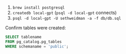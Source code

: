 1. `brew install postgresql`
2. `createdb local-gpt` (`psql -d local-gpt` connects)
3. `psql -d local-gpt -U sethweidman -a -f db/db.sql`

Confirm tables were created: 

```sql
SELECT tablename
FROM pg_catalog.pg_tables 
WHERE schemaname = 'public'; 
```